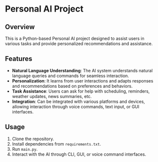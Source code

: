 # Personal AI Project

## Overview

This is a Python-based Personal AI project designed to assist users in various tasks and provide personalized recommendations and assistance.

## Features

- **Natural Language Understanding**: The AI system understands natural language queries and commands for seamless interaction.
- **Personalization**: It learns from user interactions and adapts responses and recommendations based on preferences and behaviors.
- **Task Assistance**: Users can ask for help with scheduling, reminders, weather updates, news summaries, etc.
- **Integration**: Can be integrated with various platforms and devices, allowing interaction through voice commands, text input, or GUI interfaces.

## Usage

1. Clone the repository.
2. Install dependencies from `requirements.txt`.
3. Run `main.py`.
4. Interact with the AI through CLI, GUI, or voice command interfaces.
